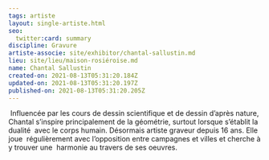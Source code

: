 ```yaml
---
tags: artiste
layout: single-artiste.html
seo:
  twitter:card: summary
discipline: Gravure
artiste-associe: site/exhibitor/chantal-sallustin.md
lieu: site/lieu/maison-rosiéroise.md
name: Chantal Sallustin
created-on: 2021-08-13T05:31:20.184Z
updated-on: 2021-08-13T05:31:20.197Z
published-on: 2021-08-13T05:31:20.205Z
---
```

<!--StartFragment-->

 Influencée par les cours de dessin scientifique et de dessin d’après nature,  Chantal s’inspire principalement de la géométrie, surtout lorsque s’établit la dualité  avec le corps humain. Désormais artiste graveur depuis 16 ans. Elle joue  régulièrement avec l’opposition entre campagnes et villes et cherche à y trouver une  harmonie au travers de ses oeuvres. 



<!--EndFragment-->